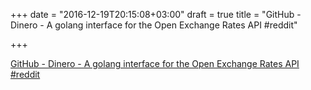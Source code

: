 +++
date = "2016-12-19T20:15:08+03:00"
draft = true
title = "GitHub - Dinero - A golang interface for the Open Exchange Rates API  #reddit"

+++

<p><a href="https://t.co/ao9iWesgWz">GitHub - Dinero - A golang interface for the Open Exchange Rates API  #reddit</a></p>
